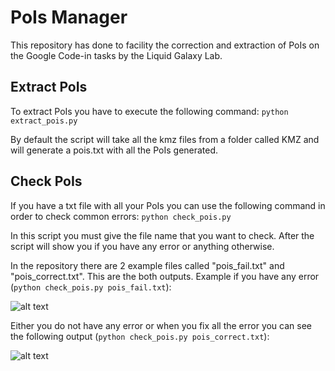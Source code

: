# PoIs Manager
This repository has done to facility the correction and extraction of PoIs on the Google 
Code-in tasks by the Liquid Galaxy Lab.

## Extract PoIs
To extract PoIs you have to execute the following command:
`python extract_pois.py`<p>
By default the script will take all the kmz files from a folder called KMZ and will generate 
a pois.txt with all the PoIs generated.

## Check PoIs
If you have a txt file with all your PoIs you can use the following command in order to check
common errors:
`python check_pois.py`<p>
In this script you must give the file name that you want to check. After the script will 
show you if you have any error or anything otherwise.

In the repository there are 2 example files called "pois_fail.txt" and "pois_correct.txt". This are the both outputs.
Example if you have any error (`python check_pois.py pois_fail.txt`):<p>
![alt text](https://raw.githubusercontent.com/amerinoo/PoIs_Manager/master/Images/output_pois_fail.png)

Either you do not have any error or when you fix all the error you can see the following output (`python check_pois.py pois_correct.txt`):<p>
![alt text](https://raw.githubusercontent.com/amerinoo/PoIs_Manager/master/Images/output_pois_correct.png)
